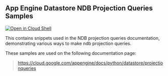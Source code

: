 ## App Engine Datastore NDB Projection Queries Samples

[![Open in Cloud Shell][shell_img]][shell_link]

[shell_img]: http://gstatic.com/cloudssh/images/open-btn.png
[shell_link]: https://console.cloud.google.com/cloudshell/open?git_repo=https://github.com/GoogleCloudPlatform/python-docs-samples&page=editor&open_in_editor=appengine/standard/ndb/projection_queries/README.md

This contains snippets used in the NDB projection queries documentation,
demonstrating various ways to make ndb projection queries.

<!-- auto-doc-link -->
These samples are used on the following documentation page:

> https://cloud.google.com/appengine/docs/python/datastore/projectionqueries

<!-- end-auto-doc-link -->
